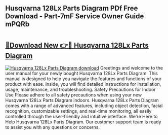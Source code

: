 ## Husqvarna 128Lx Parts Diagram PDf Free Download - Part-7mF Service Owner Guide mPQRb

# <h2><a href="http://dfsgvb6.blite.top/?on=Husqvarna+128Lx+Parts+Diagram">🔗Download New 👉🔴 Husqvarna 128Lx Parts Diagram</a></h2>

[![Husqvarna 128Lx Parts Diagram download](https://i.imgur.com/lujVjoI.png)](http://dfsgvb6.blite.top/?on=Husqvarna+128Lx+Parts+Diagram)
Greetings and welcome to the user manual for your newly bought Husqvarna 128Lx Parts Diagram. This manual is designed to help you navigate the features and functions of your product with ease. Inside, you will find detailed instructions for installation, usage, maintenance, and troubleshooting. Safety Precautions for Indoor Use Please adhere to all safety precautions when using your new Husqvarna 128Lx Parts Diagram indoors. Husqvarna 128Lx Parts Diagram comes with a range of advanced features, including object detection, facial recognition, customizable settings, and real-time monitoring, all easily controlled through the user-friendly and intuitive interface. We're Here to Help Husqvarna 128Lx Parts Diagram. Our customer support team is ready to assist you with any questions or concerns.
